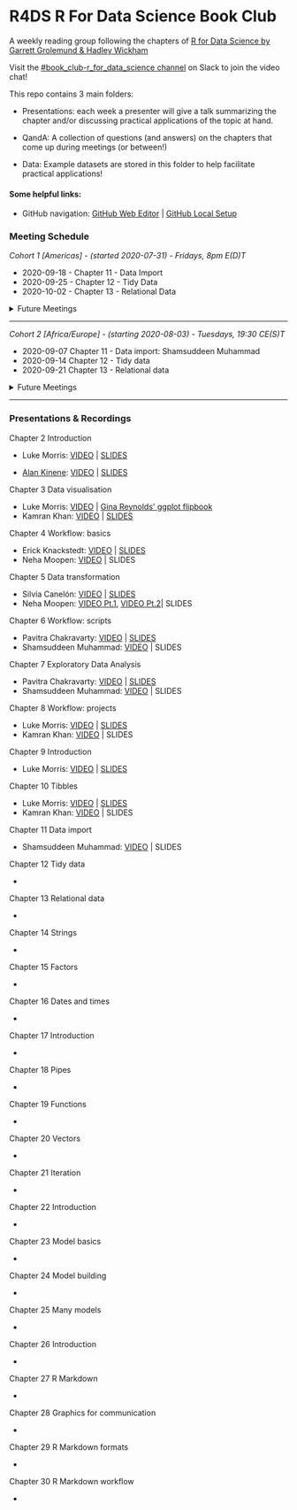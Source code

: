 # R4DS R For Data Science Book Club

A weekly reading group following the chapters of [R for Data Science by Garrett Grolemund & Hadley Wickham](https://r4ds.had.co.nz/)

Visit the [#book_club-r_for_data_science channel](https://r4ds.io/join) on Slack to join the video chat! 

This repo contains 3 main folders:

- Presentations: each week a presenter will give a talk summarizing the chapter and/or discussing practical applications of the topic at hand. 

- QandA: A collection of questions (and answers) on the chapters that come up during meetings (or between!)

- Data: Example datasets are stored in this folder to help facilitate practical applications!


#### Some helpful links: 
- GitHub navigation: [GitHub Web Editor](https://youtu.be/d41oc2OMAuI) | [GitHub Local Setup](https://www.youtube.com/watch?v=hNUNPkoledI)

### Meeting Schedule 

*Cohort 1 [Americas] - (started 2020-07-31) - Fridays, 8pm E(D)T*

- 2020-09-18 - Chapter 11 - Data Import
- 2020-09-25 - Chapter 12 - Tidy Data
- 2020-10-02 - Chapter 13 - Relational Data

<details>
  <summary> Future Meetings </summary>

- 2020-10-09 - Chapter 14 - Strings
- 2020-10-17 - Chapter 15 - Factors
- 2020-10-24 - Chapter 16 - Dates and Times

</details>
<hr>


*Cohort 2 [Africa/Europe] - (starting 2020-08-03) - Tuesdays, 19:30 CE(S)T*

- 2020-09-07 Chapter 11 - Data import: Shamsuddeen Muhammad
- 2020-09-14 Chapter 12 - Tidy data
- 2020-09-21 Chapter 13 - Relational data

<details>
  <summary> Future Meetings </summary>

- 2020-09-28 Chapter 14 - Strings
- 2020-10-17 - Chapter 15 - Factors
- 2020-10-24 - Chapter 16 - Dates and Times

</details>
<hr>

### Presentations & Recordings

Chapter 2 Introduction 

- Luke Morris: [VIDEO](https://youtu.be/J8KHe2KAnUk) | [SLIDES](https://r4ds.github.io/bookclub-R_for_Data_Science/Presentations/Week01/Cohort1/R4DS%20Ch%201-2%20-%20Morris.html)

- [Alan Kinene](https://twitter.com/kinenealan): [VIDEO](https://youtu.be/M28oO5jmVQU) | [SLIDES](https://www.alankinene.com/r4ds_book_club/r4ds/r4ds-ch1_2.html#1)  

Chapter 3 Data visualisation 

- Luke Morris: [VIDEO](https://youtu.be/TuWkMvQbYPI) | [Gina Reynolds' ggplot flipbook](https://evamaerey.github.io/ggplot_flipbook/ggplot_flipbook_xaringan.html)
- Kamran Khan: [VIDEO](https://youtu.be/1Kl-Ma2Ajk8) | [SLIDES](https://github.com/camcaan/bookclub-R_for_Data_Science/blob/main/R4DS_Visualisation_slides.pptx) 

Chapter 4 Workflow: basics 

- Erick Knackstedt: [VIDEO](https://youtu.be/utmMd8QEq7Y) | [SLIDES](https://r4ds.github.io/bookclub-R_for_Data_Science/Presentations/Week03/Cohort1/Chapter4Slides.html) 
- Neha Moopen: [VIDEO](https://youtu.be/uFseYWMo5jg) | SLIDES

Chapter 5 Data transformation 

- Silvia Canelón: [VIDEO](https://youtu.be/p-h758aKWQY) | [SLIDES](https://r4ds.github.io/bookclub-R_for_Data_Science/Presentations/Week04/Cohort1/Chapter5Slides.html)
- Neha Moopen: [VIDEO Pt.1](https://youtu.be/uFseYWMo5jg), [VIDEO Pt.2](https://youtu.be/VXzFEZ3LMJU)| SLIDES

Chapter 6 Workflow: scripts

- Pavitra Chakravarty: [VIDEO](https://www.youtube.com/watch?v=mlIgAWOLVuQ&feature=youtu.be) | [SLIDES](https://r4ds.github.io/bookclub-R_for_Data_Science/Presentations/Week05/Cohort1/Chapter6Slides.html)
- Shamsuddeen Muhammad: [VIDEO](https://youtu.be/SfAiSNKdAXA) | SLIDES

Chapter 7 Exploratory Data Analysis 

- Pavitra Chakravarty: [VIDEO](https://www.youtube.com/watch?v=mlIgAWOLVuQ&feature=youtu.be) | [SLIDES](https://r4ds.github.io/bookclub-R_for_Data_Science/Presentations/Week05/Cohort1/Chapter6Slides.html)
- Shamsuddeen Muhammad: [VIDEO](https://youtu.be/SfAiSNKdAXA) | SLIDES

Chapter 8 Workflow: projects 

- Luke Morris: [VIDEO](https://youtu.be/FVF_aDtsQ_U) | [SLIDES](https://r4ds.github.io/bookclub-R_for_Data_Science/Presentations/Week06/Cohort1/Chapter8910Slides.html)
- Kamran Khan: [VIDEO](https://youtu.be/5QKJpziLKOM) | SLIDES

Chapter 9 Introduction 

- Luke Morris: [VIDEO](https://youtu.be/FVF_aDtsQ_U) | [SLIDES](https://r4ds.github.io/bookclub-R_for_Data_Science/Presentations/Week06/Cohort1/Chapter8910Slides.html)

Chapter 10 Tibbles 

- Luke Morris: [VIDEO](https://youtu.be/FVF_aDtsQ_U) | [SLIDES](https://r4ds.github.io/bookclub-R_for_Data_Science/Presentations/Week06/Cohort1/Chapter8910Slides.html)
- Kamran Khan: [VIDEO](https://youtu.be/5QKJpziLKOM) | SLIDES

Chapter 11 Data import 

- Shamsuddeen Muhammad: [VIDEO](https://youtu.be/oz3GftZaLoU) | SLIDES

Chapter 12 Tidy data 

- 

Chapter 13 Relational data 

- 

Chapter 14 Strings 

- 

Chapter 15 Factors 

- 

Chapter 16 Dates and times 

- 

Chapter 17 Introduction 

- 

Chapter 18 Pipes 

- 

Chapter 19 Functions 

- 

Chapter 20 Vectors 

- 

Chapter 21 Iteration 

- 

Chapter 22 Introduction 

- 

Chapter 23 Model basics 

- 

Chapter 24 Model building 

- 

Chapter 25 Many models 

- 

Chapter 26 Introduction 

- 

Chapter 27 R Markdown 

- 

Chapter 28 Graphics for communication 

- 

Chapter 29 R Markdown formats 

- 

Chapter 30 R Markdown workflow 

- 
